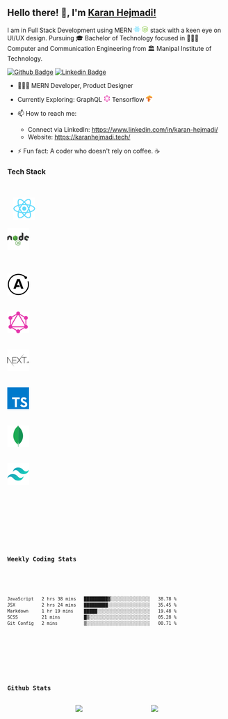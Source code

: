 ## Hello there! 👋, I'm [Karan Hejmadi!](https://github.com/karan316/)

I am in Full Stack Development using MERN <span><img style="width: 15px; height: 15px;" src="./svg/react-2.svg"> </span> <span><img style="width: 15px; height: 15px;" src="./svg/nodejs-icon.svg"> </span> stack with a keen eye on UI/UX design. Pursuing 🎓 Bachelor of Technology focused in 👨🏻‍💻 Computer and Communication Engineering from 🏛 Manipal Institute of Technology.

[![Github Badge](https://img.shields.io/badge/Website-3b5998?color=green&style=for-the-badge&logo=google-chrome&logoColor=white)](https://www.karanhejmadi.tech/)
[![Linkedin Badge](https://img.shields.io/badge/-LinkedIn-0e76a8?style=for-the-badge&logo=Linkedin&logoColor=white)](https://www.linkedin.com/in/karan-hejmadi/)

-   👨🏻‍💻 MERN Developer, Product Designer
-   Currently Exploring:<span> GraphQL <img style="width: 15px" src="./svg/graphql.svg" ></span> <span> Tensorflow <img style="width: 15px" src="./svg/tensorflow-2.svg" ></span>

-   📫 How to reach me:
    -   Connect via LinkedIn: https://www.linkedin.com/in/karan-hejmadi/
    -   Website: https://karanhejmadi.tech/
-   ⚡ Fun fact: A coder who doesn't rely on coffee. ☕

### Tech Stack

<br />

<div style="margin-bottom: 20px;">
<code>
  <span ><img style="height: 50px; width: 50px;" src="./svg/react-large.svg"></span>
</code>
  <code>
<span ><img style="height: 50px; width: 50px;" src="./svg/nodejs-1.svg"></span>
<code>
  </code>
    <code>
<span ><img style="height: 50px; width: 50px;" src="./svg/apollo-graphql-compact.svg"></span>
<code>
  </code>
<span ><img style="height: 50px; width: 50px;" src="./svg/graphql-large.svg"></span>
<code>
</code>
<span ><img style="height: 50px; width: 50px;" src="./svg/nextjs.svg"></span>
<code>
</code>
<span ><img style="height: 50px; width: 50px;" src="./svg/typescript.svg"></span>
<code>
</code>
<span ><img style="height: 50px; width: 50px;" src="./svg/mongodb.svg"></span>
<code>
</code>
<span ><img style="height: 50px; width: 50px;" src="./svg/tailwindcss.svg"></span>

</code>
</div>

<br />

### Weekly Coding Stats

<!--START_SECTION:waka-->

```text
JavaScript   2 hrs 38 mins   █████████▓░░░░░░░░░░░░░░░   38.78 %
JSX          2 hrs 24 mins   █████████░░░░░░░░░░░░░░░░   35.45 %
Markdown     1 hr 19 mins    █████░░░░░░░░░░░░░░░░░░░░   19.48 %
SCSS         21 mins         █▒░░░░░░░░░░░░░░░░░░░░░░░   05.28 %
Git Config   2 mins          ▒░░░░░░░░░░░░░░░░░░░░░░░░   00.71 %
```

<!--END_SECTION:waka-->

<br />

### Github Stats

<div style="display: flex; flex-direction: row; justify-content: space-evenly;">
    <img height="180em" src="https://github-readme-stats.vercel.app/api?username=karan316&show_icons=true&hide_border=true" />
    <img height="180em" src="https://github-readme-stats.vercel.app/api/top-langs/?username=karan316&exclude_repo=foodviraam-task&show_icons=true&hide_border=true&layout=compact&langs_count=6"/>
</div>
